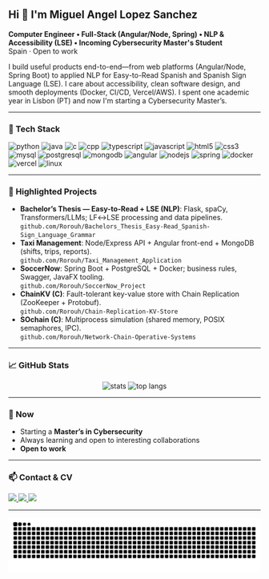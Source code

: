 <h2 align="left">Hi 👋 I'm Miguel Angel Lopez Sanchez</h2>

**Computer Engineer • Full-Stack (Angular/Node, Spring) • NLP & Accessibility (LSE) • Incoming Cybersecurity Master's Student**  
Spain · Open to work

<p>
I build useful products end-to-end—from web platforms (Angular/Node, Spring Boot) to applied NLP for Easy-to-Read Spanish and Spanish Sign Language (LSE). I care about accessibility, clean software design, and smooth deployments (Docker, CI/CD, Vercel/AWS). I spent one academic year in Lisbon (PT) and now I'm starting a Cybersecurity Master’s.
</p>

---

### 🔧 Tech Stack
<div align="left">

  <!-- Languages -->
  <img src="https://cdn.jsdelivr.net/gh/devicons/devicon/icons/python/python-original.svg" height="36" alt="python"/>
  <img src="https://cdn.jsdelivr.net/gh/devicons/devicon/icons/java/java-original.svg" height="36" alt="java"/>
  <img src="https://cdn.jsdelivr.net/gh/devicons/devicon/icons/c/c-original.svg" height="36" alt="c"/>
  <img src="https://cdn.jsdelivr.net/gh/devicons/devicon/icons/cplusplus/cplusplus-original.svg" height="36" alt="cpp"/>
  <img src="https://cdn.jsdelivr.net/gh/devicons/devicon/icons/typescript/typescript-original.svg" height="36" alt="typescript"/>
  <img src="https://cdn.jsdelivr.net/gh/devicons/devicon/icons/javascript/javascript-original.svg" height="36" alt="javascript"/>
  <img src="https://cdn.jsdelivr.net/gh/devicons/devicon/icons/html5/html5-original.svg" height="36" alt="html5"/>
  <img src="https://cdn.jsdelivr.net/gh/devicons/devicon/icons/css3/css3-original.svg" height="36" alt="css3"/>
  <img src="https://cdn.jsdelivr.net/gh/devicons/devicon/icons/mysql/mysql-original.svg" height="36" alt="mysql"/>
  <img src="https://cdn.jsdelivr.net/gh/devicons/devicon/icons/postgresql/postgresql-original.svg" height="36" alt="postgresql"/>
  <img src="https://cdn.jsdelivr.net/gh/devicons/devicon/icons/mongodb/mongodb-original.svg" height="36" alt="mongodb"/>

  <!-- Frontend / Backend -->
  <img src="https://cdn.jsdelivr.net/gh/devicons/devicon/icons/angularjs/angularjs-original.svg" height="36" alt="angular"/>
  <img src="https://cdn.jsdelivr.net/gh/devicons/devicon/icons/nodejs/nodejs-original.svg" height="36" alt="nodejs"/>
  <img src="https://cdn.jsdelivr.net/gh/devicons/devicon/icons/spring/spring-original.svg" height="36" alt="spring"/>

  <!-- DevOps / Cloud / Tooling -->
  <img src="https://cdn.jsdelivr.net/gh/devicons/devicon/icons/docker/docker-original.svg" height="36" alt="docker"/>
  <img src="https://cdn.jsdelivr.net/gh/devicons/devicon/icons/vercel/vercel-original.svg" height="36" alt="vercel"/>
  <img src="https://cdn.jsdelivr.net/gh/devicons/devicon/icons/linux/linux-original.svg" height="36" alt="linux"/>
</div>

---

### 🚀 Highlighted Projects
- **Bachelor’s Thesis — Easy-to-Read + LSE (NLP)**: Flask, spaCy, Transformers/LLMs; LF↔LSE processing and data pipelines.  
  `github.com/Rorouh/Bachelors_Thesis_Easy-Read_Spanish-Sign_Language_Grammar`
- **Taxi Management**: Node/Express API + Angular front-end + MongoDB (shifts, trips, reports).  
  `github.com/Rorouh/Taxi_Management_Application`
- **SoccerNow**: Spring Boot + PostgreSQL + Docker; business rules, Swagger, JavaFX tooling.  
  `github.com/Rorouh/SoccerNow_Project`
- **ChainKV (C)**: Fault-tolerant key-value store with Chain Replication (ZooKeeper + Protobuf).  
  `github.com/Rorouh/Chain-Replication-KV-Store`
- **SOchain (C)**: Multiprocess simulation (shared memory, POSIX semaphores, IPC).  
  `github.com/Rorouh/Network-Chain-Operative-Systems`

---

### 📈 GitHub Stats
<div align="center">
  <img src="https://github-readme-stats.vercel.app/api?username=Rorouh&hide_title=false&hide_rank=false&show_icons=true&include_all_commits=true&count_private=true&disable_animations=false&theme=tokyonight&locale=en&hide_border=false" height="150" alt="stats"/>
  <img src="https://github-readme-stats.vercel.app/api/top-langs?username=Rorouh&locale=en&hide_title=false&layout=compact&card_width=320&langs_count=6&theme=tokyonight&hide_border=false" height="150" alt="top langs"/>
</div>

---

### 🎯 Now
- Starting a **Master’s in Cybersecurity**
- Always learning and open to interesting collaborations
- **Open to work**

---

### 📫 Contact & CV
<a href="mailto:miguelangellopez2002@gmail.com">
  <img src="https://img.shields.io/static/v1?message=Email&logo=gmail&label=&color=D14836&logoColor=white&labelColor=&style=for-the-badge" height="32" />
</a>
<a href="https://www.linkedin.com/in/miguel-angel-lopez-sanchez-b72a36298/">
  <img src="https://img.shields.io/static/v1?message=LinkedIn&logo=linkedin&label=&color=0077B5&logoColor=white&labelColor=&style=for-the-badge" height="32" />
</a>
<a href="./CV_MALS_EN.pdf">
  <img src="https://img.shields.io/badge/CV-Download-success?style=for-the-badge" height="32" />
</a>

---

<!-- 🐍 Snake -->
<picture>
  <source media="(prefers-color-scheme: dark)" srcset="https://raw.githubusercontent.com/Rorouh/Rorouh/output/github-snake-dark.svg" />
  <source media="(prefers-color-scheme: light)" srcset="https://raw.githubusercontent.com/Rorouh/Rorouh/output/github-snake.svg" />
  <img alt="github-snake" src="https://raw.githubusercontent.com/Rorouh/Rorouh/output/github-snake.svg" />
</picture>
